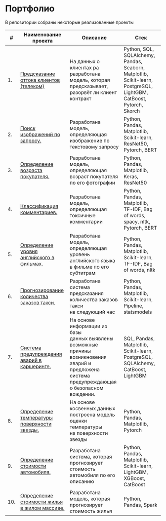 # Портфолио

В репозитории собраны некоторые реализованные проекты

| #    | Наименование проекта                | Описание                                                     | Стек                                                         |
| ---- | ------------------------------------------------------------ | ------------------------------------------------------------ | ------------------------------------------------------------ |
| 1.  | [Предсказание оттока клиентов (телеком)](https://github.com/Dimentel/portfolio/tree/main/churn_prediction_telecom) | На данных о клиентах ра<br/> разработана модель, которая <br/> предсказывает, разорвёт ли клиент <br/> контракт | Python, SQL, SQLAlchemy, Pandas, Seaborn, Matplotlib, Scikit-learn, PostgreSQL, LightGBM, CatBoost, Pytorch, Skorch    |
| 2.  | [Поиск изображений по запросу.](https://github.com/Dimentel/portfolio/tree/main/image_from_query) | Разработана модель, определяющая <br/> изображение по текстовому запросу | Python, Pandas, Matplotlib, Scikit-learn, ResNet50, Pytorch, BERT |
| 3.  | [Определение возраста покупателя.](https://github.com/Dimentel/portfolio/tree/main/age_prediction) | Разработана модель, определяющая <br/> возраст покупателя по его фотографии | Python, Pandas, Matplotlib, Keras, ResNet50 |
| 4.  | [Классификация комментариев.](https://github.com/Dimentel/portfolio/tree/main/comments_classifier) | Разработана модель, определяющая <br/> токсичные комментарии | Python, Pandas, Matplotlib, TF-IDF, Bag of words, spacy, nltk, Pytorch, BERT |
| 5.  | [Определение уровня английского в фильмах.](https://github.com/Dimentel/portfolio/tree/main/english_movies) | Разработана модель, определяющая <br/> уровень английского языка <br/> в фильме по его субтитрам | Python, Pandas, Matplotlib, Scikit-learn, TF-IDF, Bag of words, nltk |
| 6.  | [Прогнозирование количества заказов такси.](https://github.com/Dimentel/portfolio/tree/main/taxi_orders) | Разработана система предсказания <br/> количества заказов такси <br/> на следующий час | Python, Pandas, Matplotlib, Scikit-learn, Pipeline, statsmodels |
| 7.  | [Система предупреждения аварий в каршеринге.](https://github.com/Dimentel/portfolio/tree/main/crash_prediction) | На основе информации из базы <br/> данных выявлены возможные причины <br/> возникновения аварий и предложена система <br/> предупреждающая о безопасном вождении. | SQL, Pandas, Matplotlib, Scikit-learn, PostgreSQL, SQLAlchemy, CatBoost, LightGBM |
| 8.  | [Определение температуры поверхности звезды.](https://github.com/Dimentel/portfolio/tree/main/star_temperature) | На основе косвенных данных <br/> построена модель оценки температуры <br/> на поверхности звезды | Python, Pandas, Matplotlib, Pytorch |
| 9.  | [Определение стоимости автомобиля.](https://github.com/Dimentel/portfolio/tree/main/car_price) | Разработана система, которая прогнозирует стоимость автомобиля по его описанию | Python, Pandas, Matplotlib, Scikit-learn, LightGBM, XGBoost, CatBoost |
| 10.  | [Определение стоимости жилья в жилом массиве.](https://github.com/Dimentel/portfolio/tree/main/house_price) | Разработана модель, которая <br/> прогнозирует стоимость жилья | Python, Pandas, Spark |

